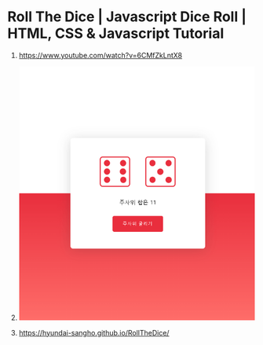 # Roll The Dice | Javascript Dice Roll | HTML, CSS & Javascript Tutorial

1. <https://www.youtube.com/watch?v=6CMfZkLntX8>

2. ![캡쳐](screenshot.gif)

3. <https://hyundai-sangho.github.io/RollTheDice/>
